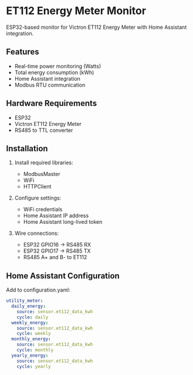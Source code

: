 # ET112 Energy Meter Monitor

ESP32-based monitor for Victron ET112 Energy Meter with Home Assistant integration.

## Features
- Real-time power monitoring (Watts)
- Total energy consumption (kWh)
- Home Assistant integration
- Modbus RTU communication

## Hardware Requirements
- ESP32
- Victron ET112 Energy Meter
- RS485 to TTL converter

## Installation
1. Install required libraries:
   - ModbusMaster
   - WiFi
   - HTTPClient

2. Configure settings:
   - WiFi credentials
   - Home Assistant IP address
   - Home Assistant long-lived token

3. Wire connections:
   - ESP32 GPIO16 -> RS485 RX
   - ESP32 GPIO17 -> RS485 TX
   - RS485 A+ and B- to ET112

## Home Assistant Configuration
Add to configuration.yaml:
```yaml
utility_meter:
  daily_energy:
    source: sensor.et112_data_kwh
    cycle: daily
  weekly_energy:
    source: sensor.et112_data_kwh
    cycle: weekly
  monthly_energy:
    source: sensor.et112_data_kwh
    cycle: monthly
  yearly_energy:
    source: sensor.et112_data_kwh
    cycle: yearly
```
